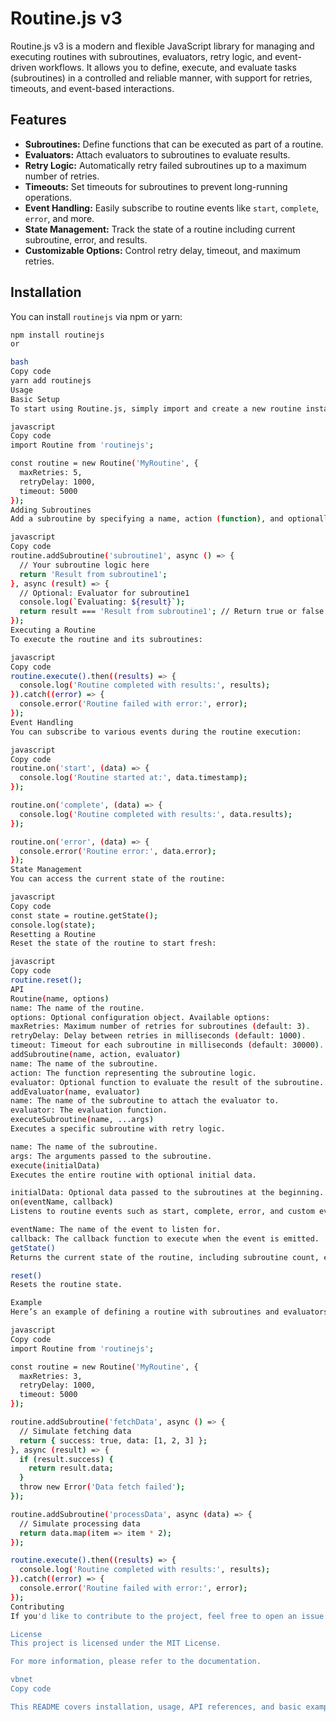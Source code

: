 # Routine.js v3

Routine.js v3 is a modern and flexible JavaScript library for managing and executing routines with subroutines, evaluators, retry logic, and event-driven workflows. It allows you to define, execute, and evaluate tasks (subroutines) in a controlled and reliable manner, with support for retries, timeouts, and event-based interactions.

## Features

- **Subroutines:** Define functions that can be executed as part of a routine.
- **Evaluators:** Attach evaluators to subroutines to evaluate results.
- **Retry Logic:** Automatically retry failed subroutines up to a maximum number of retries.
- **Timeouts:** Set timeouts for subroutines to prevent long-running operations.
- **Event Handling:** Easily subscribe to routine events like `start`, `complete`, `error`, and more.
- **State Management:** Track the state of a routine including current subroutine, error, and results.
- **Customizable Options:** Control retry delay, timeout, and maximum retries.

## Installation

You can install `routinejs` via npm or yarn:

```bash
npm install routinejs
or

bash
Copy code
yarn add routinejs
Usage
Basic Setup
To start using Routine.js, simply import and create a new routine instance:

javascript
Copy code
import Routine from 'routinejs';

const routine = new Routine('MyRoutine', {
  maxRetries: 5,
  retryDelay: 1000,
  timeout: 5000
});
Adding Subroutines
Add a subroutine by specifying a name, action (function), and optionally an evaluator:

javascript
Copy code
routine.addSubroutine('subroutine1', async () => {
  // Your subroutine logic here
  return 'Result from subroutine1';
}, async (result) => {
  // Optional: Evaluator for subroutine1
  console.log(`Evaluating: ${result}`);
  return result === 'Result from subroutine1'; // Return true or false
});
Executing a Routine
To execute the routine and its subroutines:

javascript
Copy code
routine.execute().then((results) => {
  console.log('Routine completed with results:', results);
}).catch((error) => {
  console.error('Routine failed with error:', error);
});
Event Handling
You can subscribe to various events during the routine execution:

javascript
Copy code
routine.on('start', (data) => {
  console.log('Routine started at:', data.timestamp);
});

routine.on('complete', (data) => {
  console.log('Routine completed with results:', data.results);
});

routine.on('error', (data) => {
  console.error('Routine error:', data.error);
});
State Management
You can access the current state of the routine:

javascript
Copy code
const state = routine.getState();
console.log(state);
Resetting a Routine
Reset the state of the routine to start fresh:

javascript
Copy code
routine.reset();
API
Routine(name, options)
name: The name of the routine.
options: Optional configuration object. Available options:
maxRetries: Maximum number of retries for subroutines (default: 3).
retryDelay: Delay between retries in milliseconds (default: 1000).
timeout: Timeout for each subroutine in milliseconds (default: 30000).
addSubroutine(name, action, evaluator)
name: The name of the subroutine.
action: The function representing the subroutine logic.
evaluator: Optional function to evaluate the result of the subroutine.
addEvaluator(name, evaluator)
name: The name of the subroutine to attach the evaluator to.
evaluator: The evaluation function.
executeSubroutine(name, ...args)
Executes a specific subroutine with retry logic.

name: The name of the subroutine.
args: The arguments passed to the subroutine.
execute(initialData)
Executes the entire routine with optional initial data.

initialData: Optional data passed to the subroutines at the beginning.
on(eventName, callback)
Listens to routine events such as start, complete, error, and custom events.

eventName: The name of the event to listen for.
callback: The callback function to execute when the event is emitted.
getState()
Returns the current state of the routine, including subroutine count, evaluator count, and more.

reset()
Resets the routine state.

Example
Here’s an example of defining a routine with subroutines and evaluators:

javascript
Copy code
import Routine from 'routinejs';

const routine = new Routine('MyRoutine', {
  maxRetries: 3,
  retryDelay: 1000,
  timeout: 5000
});

routine.addSubroutine('fetchData', async () => {
  // Simulate fetching data
  return { success: true, data: [1, 2, 3] };
}, async (result) => {
  if (result.success) {
    return result.data;
  }
  throw new Error('Data fetch failed');
});

routine.addSubroutine('processData', async (data) => {
  // Simulate processing data
  return data.map(item => item * 2);
});

routine.execute().then((results) => {
  console.log('Routine completed with results:', results);
}).catch((error) => {
  console.error('Routine failed with error:', error);
});
Contributing
If you'd like to contribute to the project, feel free to open an issue or submit a pull request.

License
This project is licensed under the MIT License.

For more information, please refer to the documentation.

vbnet
Copy code

This README covers installation, usage, API references, and basic examples of how to use the `Routine.js v3` library, including new features like retry logic, timeouts, and event handling.





